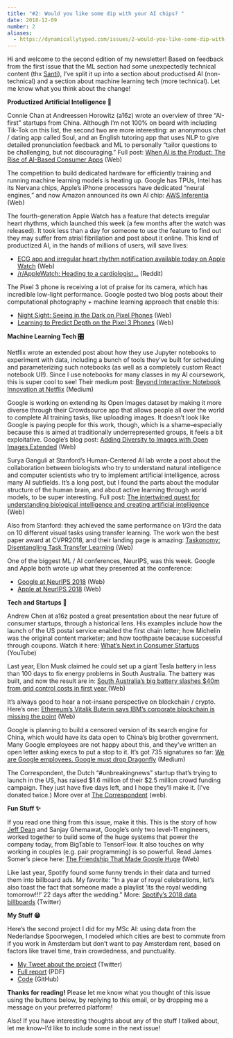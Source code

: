```yaml
---
title: "#2: Would you like some dip with your AI chips? "
date: 2018-12-09
number: 2
aliases:
  - https://dynamicallytyped.com/issues/2-would-you-like-some-dip-with-your-ai-chips-147055
---
```


Hi and welcome to the second edition of my newsletter!
Based on feedback from the first issue that the ML section had some unexpectedly technical content (thx [Santi](https://twitter.com/santigoodtime?utm_campaign=Dynamically%20Typed&utm_medium=email&utm_source=Revue%20newsletter)), I’ve split it up into a section about productised AI (non-technical) and a section about machine learning tech (more technical).
Let me know what you think about the change!

**Productized Artificial Intelligence 🔌**

Connie Chan at Andreessen Horowitz (a16z) wrote an overview of three “AI-first” startups from China.
Although I’m not 100% on board with including Tik-Tok on this list, the second two are more interesting: an anonymous chat / dating app called Soul, and an English tutoring app that uses NLP to give detailed pronunciation feedback and ML to personally “tailor questions to be challenging, but not discouraging.” Full post: [When AI is the Product: The Rise of AI-Based Consumer Apps](https://a16z.com/2018/12/03/when-ai-is-the-product-the-rise-of-ai-based-consumer-apps/?utm_campaign=Dynamically%20Typed&utm_medium=email&utm_source=Revue%20newsletter) (Web)

The competition to build dedicated hardware for efficiently training and running machine learning models is heating up.
Google has TPUs, Intel has its Nervana chips, Apple’s iPhone processors have dedicated “neural engines,” and now Amazon announced its own AI chip: [AWS Inferentia](https://aws.amazon.com/machine-learning/inferentia/?utm_campaign=Dynamically%20Typed&utm_medium=email&utm_source=Revue%20newsletter) (Web)

The fourth-generation Apple Watch has a feature that detects irregular heart rhythms, which launched this week (a few months after the watch was released).
It took less than a day for someone to use the feature to find out they may suffer from atrial fibrillation and post about it online.
This kind of productized AI, in the hands of millions of users, will save lives:

* [ECG app and irregular heart rhythm notification available today on Apple Watch](https://www.apple.com/newsroom/2018/12/ecg-app-and-irregular-heart-rhythm-notification-available-today-on-apple-watch/?utm_campaign=Dynamically%20Typed&utm_medium=email&utm_source=Revue%20newsletter) (Web)
* [/r/AppleWatch: Heading to a cardiologist…](https://www.reddit.com/r/AppleWatch/comments/a40qm5/heading_to_a_cardiologist/?utm_campaign=Dynamically%20Typed&utm_medium=email&utm_source=Revue%20newsletter) (Reddit)

The Pixel 3 phone is receiving a lot of praise for its camera, which has incredible low-light performance.
Google posted two blog posts about their computational photography + machine learning approach that enable this:

* [Night Sight: Seeing in the Dark on Pixel Phones](http://ai.googleblog.com/2018/11/night-sight-seeing-in-dark-on-pixel.html?utm_campaign=Dynamically%20Typed&utm_medium=email&utm_source=Revue%20newsletter) (Web)
* [Learning to Predict Depth on the Pixel 3 Phones](http://ai.googleblog.com/2018/11/learning-to-predict-depth-on-pixel-3.html?utm_campaign=Dynamically%20Typed&utm_medium=email&utm_source=Revue%20newsletter) (Web)

**Machine Learning Tech 🎛**

Netflix wrote an extended post about how they use Jupyter notebooks to experiment with data, including a bunch of tools they’ve built for scheduling and parameterizing such notebooks (as well as a completely custom React notebook UI!).
Since I use notebooks for many classes in my AI coursework, this is super cool to see!
Their medium post: [Beyond Interactive: Notebook Innovation at Netflix](https://medium.com/netflix-techblog/notebook-innovation-591ee3221233?utm_campaign=Dynamically%20Typed&utm_medium=email&utm_source=Revue%20newsletter) (Medium)

Google is working on extending its Open Images dataset by making it more diverse through their Crowdsource app that allows people all over the world to complete AI training tasks, like uploading images.
It doesn’t look like Google is paying people for this work, though, which is a shame–especially because this is aimed at traditionally underrepresented groups, it feels a bit exploitative.
Google’s blog post: [Adding Diversity to Images with Open Images Extended](http://ai.googleblog.com/2018/12/adding-diversity-to-images-with-open.html?utm_campaign=Dynamically%20Typed&utm_medium=email&utm_source=Revue%20newsletter) (Web)

Surya Ganguli at Stanford’s Human-Centered AI lab wrote a post about the collaboration between biologists who try to understand natural intelligence and computer scientists who try to implement artificial intelligence, across many AI subfields.
It’s a long post, but I found the parts about the modular structure of the human brain, and about active learning through world models, to be super interesting.
Full post: [The intertwined quest for understanding biological intelligence and creating artificial intelligence](https://hai.stanford.edu/news/the_intertwined_quest_for_understanding_biological_intelligence_and_creating_artificial_intelligence/?utm_campaign=Dynamically%20Typed&utm_medium=email&utm_source=Revue%20newsletter) (Web)

Also from Stanford: they achieved the same performance on 1/3rd the data on 10 different visual tasks using transfer learning.
The work won the best paper award at CVPR2018, and their landing page is amazing: [Taskonomy: Disentangling Task Transfer Learning](http://taskonomy.stanford.edu/?utm_campaign=Dynamically%20Typed&utm_medium=email&utm_source=Revue%20newsletter) (Web)

One of the biggest ML / AI conferences, NeurIPS, was this week.
Google and Apple both wrote up what they presented at the conference:

* [Google at NeurIPS 2018](https://ai.googleblog.com/2018/12/google-at-neurips-2018.html?utm_campaign=Dynamically%20Typed&utm_medium=email&utm_source=Revue%20newsletter) (Web)
* [Apple at NeurIPS 2018](https://machinelearning.apple.com/2018/11/29/apple-at-neurips-2018.html?utm_campaign=Dynamically%20Typed&utm_medium=email&utm_source=Revue%20newsletter) (Web)

**Tech and Startups 🚀**

Andrew Chen at a16z posted a great presentation about the near future of consumer startups, through a historical lens.
His examples include how the launch of the US postal service enabled the first chain letter; how Michelin was the original content marketer; and how toothpaste because successful through coupons.
Watch it here: [What’s Next in Consumer Startups](https://www.youtube.com/watch?utm_campaign=Dynamically%20Typed&utm_medium=email&utm_source=Revue%20newsletter&v=_QQq9-qOuo8) (YouTube)

Last year, Elon Musk claimed he could set up a giant Tesla battery in less than 100 days to fix energy problems in South Australia.
The battery was built, and now the result are in: [South Australia’s big battery slashes $40m from grid control costs in first year ](https://www.afr.com/business/energy/solar-energy/south-australias-big-battery-slashes-40m-from-grid-control-costs-in-first-year-20181205-h18ql1?utm_campaign=Dynamically%20Typed&utm_medium=email&utm_source=Revue%20newsletter)(Web)

It’s always good to hear a not-insane perspective on blockchain / crypto.
Here’s one: [Ethereum’s Vitalik Buterin says IBM’s corporate blockchain is missing the point](https://qz.com/1471152/ethereums-vitalik-buterin-says-ibms-corporate-blockchain-is-missing-the-point/?utm_campaign=Dynamically%20Typed&utm_medium=email&utm_source=Revue%20newsletter) (Web)

Google is planning to build a censored version of its search engine for China, which would have its data open to China’s big brother government.
Many Google employees are not happy about this, and they’ve written an open letter asking execs to put a stop to it.
It’s got 735 signatures so far: [We are Google employees.
Google must drop Dragonfly](https://medium.com/@googlersagainstdragonfly/we-are-google-employees-google-must-drop-dragonfly-4c8a30c5e5eb?utm_campaign=Dynamically%20Typed&utm_medium=email&utm_source=Revue%20newsletter) (Medium)

The Correspondent, the Dutch “#unbreakingnews” startup that’s trying to launch in the US, has raised $1.6 million of their $2.5 million crowd funding campaign.
They just have five days left, and I hope they’ll make it.
(I’ve donated twice.) More over at [The Correspondent](https://thecorrespondent.com/?utm_campaign=Dynamically%20Typed&utm_medium=email&utm_source=Revue%20newsletter) (web).

**Fun Stuff ✨**

If you read one thing from this issue, make it this.
This is the story of how [Jeff Dean](https://www.quora.com/What-are-all-the-Jeff-Dean-facts?utm_campaign=Dynamically%20Typed&utm_medium=email&utm_source=Revue%20newsletter) and Sanjay Ghemawat, Google’s only two level-11 engineers, worked together to build some of the huge systems that power the company today, from BigTable to TensorFlow.
It also touches on why working in couples (e.g.
pair programming) is so powerful.
Read James Somer’s piece here: [The Friendship That Made Google Huge](https://www.newyorker.com/magazine/2018/12/10/the-friendship-that-made-google-huge?utm_campaign=Dynamically%20Typed&utm_medium=email&utm_source=Revue%20newsletter) (Web)

Like last year, Spotify found some funny trends in their data and turned them into billboard ads.
My favorite: “In a year of royal celebrations, let’s also toast the fact that someone made a playlist ‘its the royal wedding tomorrow!!!’ 22 days after the wedding.” More: [Spotify’s 2018 data billboards](https://twitter.com/juanbuis/status/1067802508112928769?utm_campaign=Dynamically%20Typed&utm_medium=email&utm_source=Revue%20newsletter) (Twitter)

**My Stuff 😁**

Here’s the second project I did for my MSc AI: using data from the Nederlandse Spoorwegen, I modeled which cities are best to commute from if you work in Amsterdam but don’t want to pay Amsterdam rent, based on factors like travel time, train crowdedness, and punctuality.

* [My Tweet about the project](https://twitter.com/layon_overwhale/status/1069595534330142720?utm_campaign=Dynamically%20Typed&utm_medium=email&utm_source=Revue%20newsletter) (Twitter)
* [Full report](https://github.com/leonoverweel/infr-11124-stn/blob/master/project/stn-report.pdf?utm_campaign=Dynamically%20Typed&utm_medium=email&utm_source=Revue%20newsletter) (PDF)
* [Code](https://github.com/leonoverweel/infr-11124-stn/tree/master/project?utm_campaign=Dynamically%20Typed&utm_medium=email&utm_source=Revue%20newsletter) (GitHub)

**Thanks for reading!**
Please let me know what you thought of this issue using the buttons below, by replying to this email, or by dropping me a message on your preferred platform!

Also!
If you have interesting thoughts about any of the stuff I talked about, let me know–I’d like to include some in the next issue!